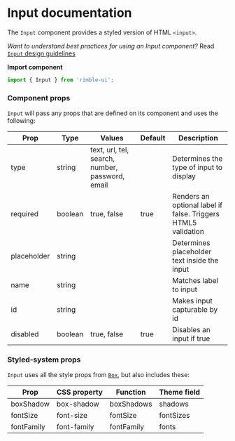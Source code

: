 # Input documentation

The `Input` component provides a styled version of HTML `<input>`.

_Want to understand best practices for using an Input component?_ Read [`Input` design guidelines](https://consensys.github.io/rimble-ui/?path=/story/components-form-inputs--design-guidelines)

**Import component**

```jsx
import { Input } from 'rimble-ui';
```

<!-- STORY -->

### Component props

`Input` will pass any props that are defined on its component and uses the following:

| Prop        | Type    | Values                                          | Default | Description                                                   |
| ----------- | ------- | ----------------------------------------------- | ------- | ------------------------------------------------------------- |
| type        | string  | text, url, tel, search, number, password, email |         | Determines the type of input to display                       |
| required    | boolean | true, false                                     | true    | Renders an optional label if false. Triggers HTML5 validation |
| placeholder | string  |                                                 |         | Determines placeholder text inside the input                  |
| name        | string  |                                                 |         | Matches label to input                                        |
| id          | string  |                                                 |         | Makes input capturable by id                                  |
| disabled    | boolean | true, false                                     | true    | Disables an input if true                                     |

### Styled-system props

`Input` uses all the style props from [`Box`](https://consensys.github.io/rimble-ui/?path=/story/components-layout-box--documentation), but also includes these:

| Prop       | CSS property | Function   | Theme field |
| ---------- | ------------ | ---------- | ----------- |
| boxShadow  | box-shadow   | boxShadows | shadows     |
| fontSize   | font-size    | fontSize   | fontSizes   |
| fontFamily | font-family  | fontFamily | fonts       |
